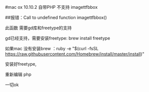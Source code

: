 #mac ox 10.10.2 自带PHP 不支持 imagettfbbox

##报错：Call to undefined function imagettfbbox()

此函数 需要gd库和freetype的支持

gd已经支持，需要安装freetype: brew install freetype

如果mac 没有安装brew ：ruby -e "$(curl -fsSL https://raw.githubusercontent.com/Homebrew/install/master/install)"

安装好freetype,

重新编辑 php

一切ok